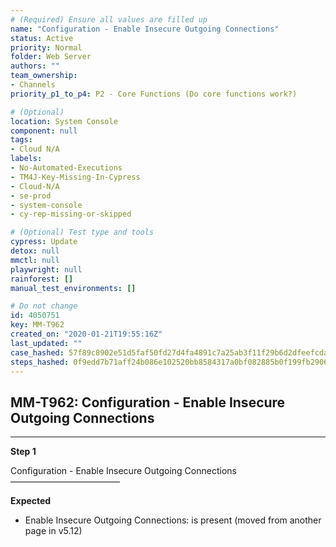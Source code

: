 ```yaml
---
# (Required) Ensure all values are filled up
name: "Configuration - Enable Insecure Outgoing Connections"
status: Active
priority: Normal
folder: Web Server
authors: ""
team_ownership: 
- Channels
priority_p1_to_p4: P2 - Core Functions (Do core functions work?)

# (Optional)
location: System Console
component: null
tags: 
- Cloud N/A
labels: 
- No-Automated-Executions
- TM4J-Key-Missing-In-Cypress
- Cloud-N/A
- se-prod
- system-console
- cy-rep-missing-or-skipped

# (Optional) Test type and tools
cypress: Update
detox: null
mmctl: null
playwright: null
rainforest: []
manual_test_environments: []

# Do not change
id: 4050751
key: MM-T962
created_on: "2020-01-21T19:55:16Z"
last_updated: ""
case_hashed: 57f89c8902e51d5faf50fd27d4fa4891c7a25ab3f11f29b6d2dfeefcda966aa319d50fbd272dbf4992afc505dcfa4dcf
steps_hashed: 0f9edd7b71aff24b086e102520bb8584317a0bf082885b0f199fb29069c23870b7c362a3d6e2ffd131be4c7e6763a8c7
---
```


<!-- (Auto-generated) Based on frontmatter's "key" and "name" -->

## MM-T962: Configuration - Enable Insecure Outgoing Connections

---

**Step 1**

Configuration - Enable Insecure Outgoing Connections\
–––––––––––––––––––––––––

**Expected**

- Enable Insecure Outgoing Connections: is present (moved from another page in v5.12)
